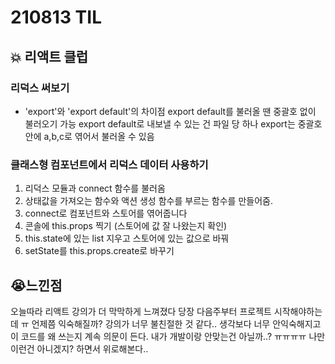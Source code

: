 # 210813 TIL

## 💥 리액트 클럽
### 리덕스 써보기
- 'export'와 'export default'의 차이점
export default를 불러올 땐 중괄호 없이 불러오기 가능
export default로 내보낼 수 있는 건 파일 당 하나
export는 중괄호 안에 a,b,c로 엮어서 불러올 수 있음

### 클래스형 컴포넌트에서 리덕스 데이터 사용하기
1. 리덕스 모듈과 connect 함수를 불러옴
2. 상태값을 가져오는 함수와 액션 생성 함수를 부르는 함수를 만들어줌.
3. connect로 컴포넌트와 스토어를 엮어줍니다
4. 콘솔에 this.props 찍기 (스토어에 값 잘 나왔는지 확인)
5. this.state에 있는 list 지우고 스토어에 있는 값으로 바꿔
6. setState를 this.props.create로 바꾸기

## 😭느낀점
오늘따라 리액트 강의가 더 막막하게 느껴졌다 당장 다음주부터 프로젝트
시작해야하는데 ㅠ 언제쯤 익숙해질까? 강의가 너무 불친절한 것 같다.. 
생각보다 너무 안익숙해지고 이 코드를 왜 쓰는지 계속 의문이 든다.
내가 개발이랑 안맞는건 아닐까..? ㅠㅠㅠㅠ 나만 이런건 아니겠지? 하면서 위로해본다..